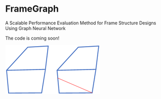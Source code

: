 # FrameGraph
A Scalable Performance Evaluation Method for Frame Structure Designs Using Graph Neural Network

The code is coming soon!


![image](https://github.com/Li-Yongcheng/FrameGraph/blob/main/FrameGraph.png)
